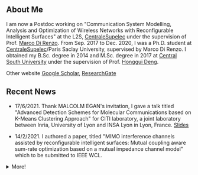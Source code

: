 ## About Me

I am now a Postdoc working on "Communication System Modelling, Analysis and Optimization of Wireless Networks with Reconfigurable Intelligent Surfaces" at the L2S, [CentraleSupelec](https://www.centralesupelec.fr/) under the supervision of Prof. [Marco Di Renzo](https://scholar.google.com/citations?user=5dRt0OoAAAAJ&hl=en). From Sep. 2017 to Dec. 2020, I was a Ph.D. student at [CentraleSupelec](https://www.centralesupelec.fr/)/Paris Saclay University, supervised by Marco Di Renzo. I obtained my B.Sc. degree in 2014 and M.Sc. degree in 2017 at [Central South University](http://en.csu.edu.cn/) under the supervision of Prof. [Honggui Deng](https://www.researchgate.net/profile/Honggui_Deng2).

Other website [Google Scholar](https://scholar.google.com/citations?hl=en&user=-Cgsd5sAAAAJ&view_op=list_works&sortby=pubdate), [ResearchGate](https://www.researchgate.net/profile/Xuewen_Qian2)


## Recent News


- 17/6/2021. Thank MALCOLM EGAN's invitation, I gave a talk titled "Advanced Detection Schemes for Molecular Communications based on K-Means Clustering Approach" for CITI laboratory, a joint laboratory between Inria, University of Lyon and INSA Lyon in Lyon, France. [Slides](./PDF/Presentation/KMeans_MC_qxw.pdf)

- 14/2/2021. I authored a paper, titled "MIMO interference channels assisted by reconfigurable intelligent surfaces: Mutual coupling aware sum-rate optimization based on a mutual impedance channel model" which to be submitted to IEEE WCL.

<details>
  <summary>More!</summary>
  
  - I start my Postdoc from Jan. 2021.

  - I finished my Ph.D. defense on 16/12/2020. [Slides](./PDF/PHD_defense_slides_qxw.pdf)
  
  - 29/11/2020. I submitted an IEEE WCL paper, titled "Mutual Coupling and Unit Cell Aware Optimization for Reconfigurable Intelligent Surfaces". [PDF](./PDF/Journal/Kmeans_detection.pdf)
  
  - 30/08/2020. I submitted an IEEE Transaction on Communication paper, titled "K-Means Clustering-Aided Non-Coherent Detection for Molecular Communications". [PDF](./PDF/Journal/Mutual_Coupling_and_Unit_Cell_Aware_Optimization_for_Reconfigurable_Intelligent_Surfaces.pdf)

</details>
